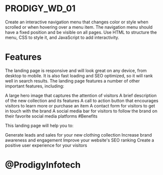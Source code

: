 # PRODIGY_WD_01
Create an interactive navigation menu that changes color or style when scrolled or when hovering over a menu item. The navigation menu should have a fixed position and be visible on all pages. Use HTML to structure the menu, CSS to style it, and JavaScript to add interactivity.

# Features

The landing page is responsive and will look great on any device, from desktop to mobile. It is also fast loading and SEO optimized, so it will rank well in search results. The landing page features a number of other important features, including:

A large hero image that captures the attention of visitors
A brief description of the new collection and its features
A call to action button that encourages visitors to learn more or purchase an item
A contact form for visitors to get in touch with the brand
A social media bar for visitors to follow the brand on their favorite social media platforms
#Benefits

This landing page will help you to:

Generate leads and sales for your new clothing collection
Increase brand awareness and engagement
Improve your website's SEO ranking
Create a positive user experience for your visitors
# @ProdigyInfotech
